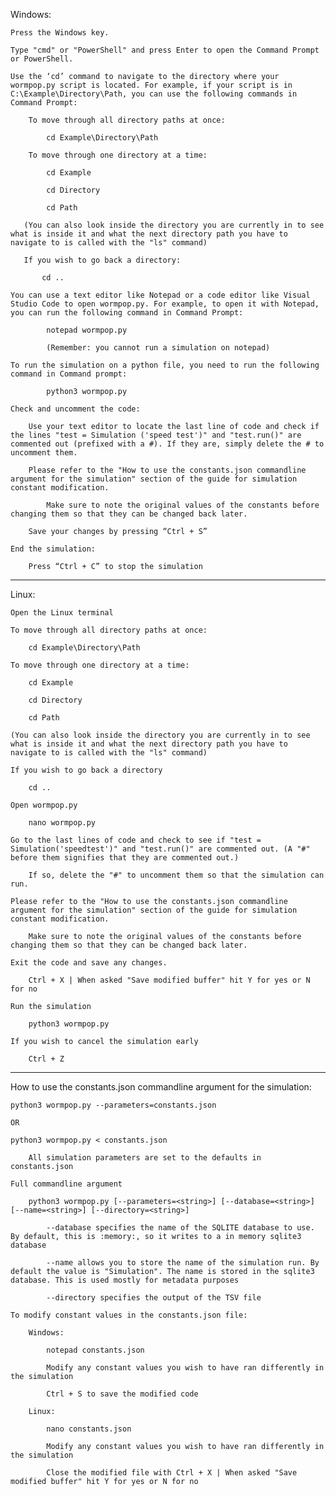 Windows:

    Press the Windows key.

    Type "cmd" or "PowerShell" and press Enter to open the Command Prompt or PowerShell.

    Use the ‘cd’ command to navigate to the directory where your wormpop.py script is located. For example, if your script is in C:\Example\Directory\Path, you can use the following commands in Command Prompt:

        To move through all directory paths at once:

            cd Example\Directory\Path

        To move through one directory at a time:

            cd Example

            cd Directory

            cd Path

       (You can also look inside the directory you are currently in to see what is inside it and what the next directory path you have to navigate to is called with the "ls" command)

       If you wish to go back a directory:

           cd ..

    You can use a text editor like Notepad or a code editor like Visual Studio Code to open wormpop.py. For example, to open it with Notepad, you can run the following command in Command Prompt:

            notepad wormpop.py  

            (Remember: you cannot run a simulation on notepad)

    To run the simulation on a python file, you need to run the following command in Command prompt:

            python3 wormpop.py

    Check and uncomment the code:

        Use your text editor to locate the last line of code and check if the lines "test = Simulation ('speed test')" and "test.run()" are commented out (prefixed with a #). If they are, simply delete the # to uncomment them.

        Please refer to the "How to use the constants.json commandline argument for the simulation" section of the guide for simulation constant modification.

            Make sure to note the original values of the constants before changing them so that they can be changed back later.

        Save your changes by pressing “Ctrl + S”

    End the simulation:

        Press “Ctrl + C” to stop the simulation

----------------------------------------------------------------------------------------------------------
Linux:

    Open the Linux terminal

    To move through all directory paths at once: 

        cd Example\Directory\Path

    To move through one directory at a time:

        cd Example

        cd Directory

        cd Path

    (You can also look inside the directory you are currently in to see what is inside it and what the next directory path you have to navigate to is called with the "ls" command)

    If you wish to go back a directory

        cd ..

    Open wormpop.py

        nano wormpop.py

    Go to the last lines of code and check to see if "test = Simulation('speedtest')" and "test.run()" are commented out. (A "#" before them signifies that they are commented out.)

        If so, delete the "#" to uncomment them so that the simulation can run.

    Please refer to the "How to use the constants.json commandline argument for the simulation" section of the guide for simulation constant modification.

        Make sure to note the original values of the constants before changing them so that they can be changed back later.

    Exit the code and save any changes.

        Ctrl + X | When asked "Save modified buffer" hit Y for yes or N for no

    Run the simulation

        python3 wormpop.py

    If you wish to cancel the simulation early

        Ctrl + Z
---------------------------------------------------------------------------------------------------------
How to use the constants.json commandline argument for the simulation:

    python3 wormpop.py --parameters=constants.json

    OR

    python3 wormpop.py < constants.json

        All simulation parameters are set to the defaults in constants.json

    Full commandline argument

        python3 wormpop.py [--parameters=<string>] [--database=<string>] [--name=<string>] [--directory=<string>]

            --database specifies the name of the SQLITE database to use. By default, this is :memory:, so it writes to a in memory sqlite3 database

            --name allows you to store the name of the simulation run. By default the value is "Simulation". The name is stored in the sqlite3 database. This is used mostly for metadata purposes

            --directory specifies the output of the TSV file

    To modify constant values in the constants.json file:

        Windows:

            notepad constants.json

            Modify any constant values you wish to have ran differently in the simulation

            Ctrl + S to save the modified code

        Linux:

            nano constants.json

            Modify any constant values you wish to have ran differently in the simulation

            Close the modified file with Ctrl + X | When asked "Save modified buffer" hit Y for yes or N for no

